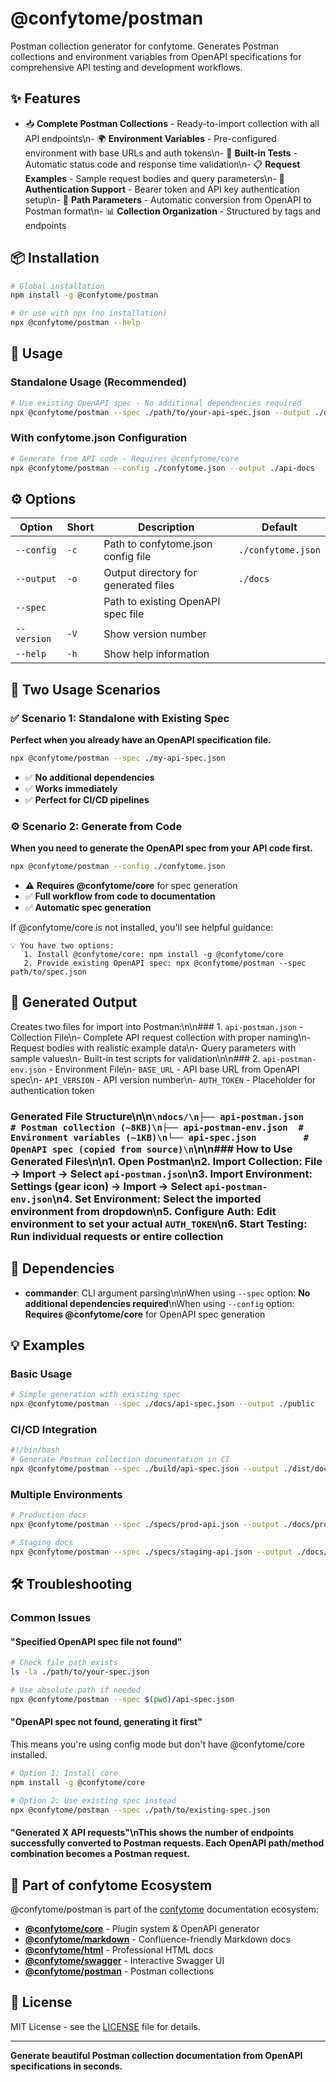# @confytome/postman

Postman collection generator for confytome. Generates Postman collections and environment variables from OpenAPI specifications for comprehensive API testing and development workflows.

## ✨ Features

- 📥 **Complete Postman Collections** - Ready-to-import collection with all API endpoints\n- 🌍 **Environment Variables** - Pre-configured environment with base URLs and auth tokens\n- 🧪 **Built-in Tests** - Automatic status code and response time validation\n- 📋 **Request Examples** - Sample request bodies and query parameters\n- 🔐 **Authentication Support** - Bearer token and API key authentication setup\n- 🎯 **Path Parameters** - Automatic conversion from OpenAPI to Postman format\n- 📊 **Collection Organization** - Structured by tags and endpoints

## 📦 Installation

```bash
# Global installation
npm install -g @confytome/postman

# Or use with npx (no installation)
npx @confytome/postman --help
```

## 🚀 Usage

### Standalone Usage (Recommended)
```bash
# Use existing OpenAPI spec - No additional dependencies required
npx @confytome/postman --spec ./path/to/your-api-spec.json --output ./docs
```

### With confytome.json Configuration
```bash
# Generate from API code - Requires @confytome/core
npx @confytome/postman --config ./confytome.json --output ./api-docs
```

## ⚙️ Options

| Option | Short | Description | Default |
|--------|-------|-------------|---------|
| `--config` | `-c` | Path to confytome.json config file | `./confytome.json` |
| `--output` | `-o` | Output directory for generated files | `./docs` |
| `--spec` | | Path to existing OpenAPI spec file | |
| `--version` | `-V` | Show version number | |
| `--help` | `-h` | Show help information | |



## 🎯 Two Usage Scenarios

### ✅ Scenario 1: Standalone with Existing Spec
**Perfect when you already have an OpenAPI specification file.**

```bash
npx @confytome/postman --spec ./my-api-spec.json
```

- ✅ **No additional dependencies**
- ✅ **Works immediately**
- ✅ **Perfect for CI/CD pipelines**

### ⚙️ Scenario 2: Generate from Code
**When you need to generate the OpenAPI spec from your API code first.**

```bash
npx @confytome/postman --config ./confytome.json
```

- ⚠️ **Requires @confytome/core** for spec generation
- ✅ **Full workflow from code to documentation**
- ✅ **Automatic spec generation**

If @confytome/core is not installed, you'll see helpful guidance:
```
💡 You have two options:
   1. Install @confytome/core: npm install -g @confytome/core
   2. Provide existing OpenAPI spec: npx @confytome/postman --spec path/to/spec.json
```

## 📁 Generated Output

Creates two files for import into Postman:\n\n### 1. `api-postman.json` - Collection File\n- Complete API request collection with proper naming\n- Request bodies with realistic example data\n- Query parameters with sample values\n- Built-in test scripts for validation\n\n### 2. `api-postman-env.json` - Environment File\n- `BASE_URL` - API base URL from OpenAPI spec\n- `API_VERSION` - API version number\n- `AUTH_TOKEN` - Placeholder for authentication token

### Generated File Structure\n\n```\ndocs/\n├── api-postman.json      # Postman collection (~8KB)\n├── api-postman-env.json  # Environment variables (~1KB)\n└── api-spec.json         # OpenAPI spec (copied from source)\n```\n\n### How to Use Generated Files\n\n1. **Open Postman**\n2. **Import Collection**: File → Import → Select `api-postman.json`\n3. **Import Environment**: Settings (gear icon) → Import → Select `api-postman-env.json`\n4. **Set Environment**: Select the imported environment from dropdown\n5. **Configure Auth**: Edit environment to set your actual `AUTH_TOKEN`\n6. **Start Testing**: Run individual requests or entire collection

## 🔧 Dependencies

- **commander**: CLI argument parsing\n\nWhen using `--spec` option: **No additional dependencies required**\nWhen using `--config` option: **Requires @confytome/core** for OpenAPI spec generation

## 💡 Examples

### Basic Usage
```bash
# Simple generation with existing spec
npx @confytome/postman --spec ./docs/api-spec.json --output ./public
```

### CI/CD Integration
```bash
#!/bin/bash
# Generate Postman collection documentation in CI
npx @confytome/postman --spec ./build/api-spec.json --output ./dist/docs
```

### Multiple Environments
```bash
# Production docs
npx @confytome/postman --spec ./specs/prod-api.json --output ./docs/prod

# Staging docs  
npx @confytome/postman --spec ./specs/staging-api.json --output ./docs/staging
```

## 🛠️ Troubleshooting

### Common Issues

#### "Specified OpenAPI spec file not found"
```bash
# Check file path exists
ls -la ./path/to/your-spec.json

# Use absolute path if needed
npx @confytome/postman --spec $(pwd)/api-spec.json
```

#### "OpenAPI spec not found, generating it first"
This means you're using config mode but don't have @confytome/core installed.

```bash
# Option 1: Install core
npm install -g @confytome/core

# Option 2: Use existing spec instead  
npx @confytome/postman --spec ./path/to/existing-spec.json
```

#### "Generated X API requests"\nThis shows the number of endpoints successfully converted to Postman requests. Each OpenAPI path/method combination becomes a Postman request.

## 🌟 Part of confytome Ecosystem

@confytome/postman is part of the [confytome](https://github.com/n-ae/confytome) documentation ecosystem:

- **[@confytome/core](https://npmjs.com/package/@confytome/core)** - Plugin system & OpenAPI generator
- **[@confytome/markdown](https://npmjs.com/package/@confytome/markdown)** - Confluence-friendly Markdown docs
- **[@confytome/html](https://npmjs.com/package/@confytome/html)** - Professional HTML docs  
- **[@confytome/swagger](https://npmjs.com/package/@confytome/swagger)** - Interactive Swagger UI
- **[@confytome/postman](https://npmjs.com/package/@confytome/postman)** - Postman collections

## 📄 License

MIT License - see the [LICENSE](https://github.com/n-ae/confytome/blob/main/LICENSE) file for details.

---

**Generate beautiful Postman collection documentation from OpenAPI specifications in seconds.**